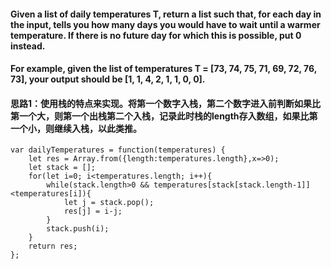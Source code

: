#### Given a list of daily temperatures T, return a list such that, for each day in the input, tells you how many days you would have to wait until a warmer temperature. If there is no future day for which this is possible, put 0 instead.

#### For example, given the list of temperatures T = [73, 74, 75, 71, 69, 72, 76, 73], your output should be [1, 1, 4, 2, 1, 1, 0, 0].

#### 思路1：使用栈的特点来实现。将第一个数字入栈，第二个数字进入前判断如果比第一个大，则第一个出栈第二个入栈，记录此时栈的length存入数组，如果比第一个小，则继续入栈，以此类推。

```
var dailyTemperatures = function(temperatures) {
    let res = Array.from({length:temperatures.length},x=>0);
    let stack = [];
    for(let i=0; i<temperatures.length; i++){
    	while(stack.length>0 && temperatures[stack[stack.length-1]]<temperatures[i]){
    		let j = stack.pop();
    		res[j] = i-j;
    	}
    	stack.push(i);
    }
    return res;
};
```

